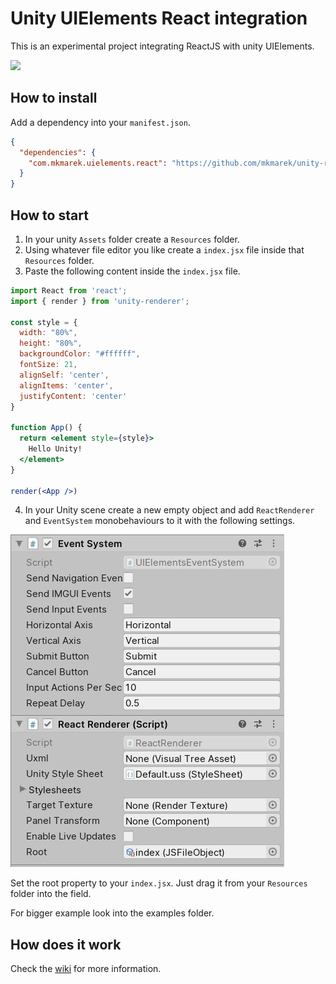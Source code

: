# Unity UIElements React integration

This is an experimental project integrating ReactJS with unity UIElements.

![](./media/screen1.png)

## How to install

Add a dependency into your `manifest.json`.

```json
{
  "dependencies": {
    "com.mkmarek.uielements.react": "https://github.com/mkmarek/unity-react-uielements.git#releases/v0.0.1",
  }
}
```

## How to start

1. In your unity `Assets` folder create a `Resources` folder.
2. Using whatever file editor you like create a `index.jsx` file inside that `Resources` folder.
3. Paste the following content inside the `index.jsx` file.

```jsx
import React from 'react';
import { render } from 'unity-renderer';

const style = {
  width: "80%",
  height: "80%",
  backgroundColor: "#ffffff",
  fontSize: 21,
  alignSelf: 'center',
  alignItems: 'center',
  justifyContent: 'center'
}

function App() {
  return <element style={style}>
    Hello Unity!
  </element>
}

render(<App />)
```

4. In your Unity scene create a new empty object and add `ReactRenderer` and `EventSystem` monobehaviours to it with the following settings.

![](./media/settings.jpg)

Set the root property to your `index.jsx`. Just drag it from your `Resources` folder into the field.

For bigger example look into the examples folder.

## How does it work

Check the [wiki](https://github.com/mkmarek/unity-react-uielements/wiki) for more information.